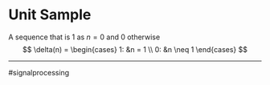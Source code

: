 # Unit Sample
A sequence that is $1$ as $n=0$ and $0$ otherwise
$$
\delta(n) =
\begin{cases}
1: &n = 1 \\
0: &n \neq 1 
\end{cases}
$$




---
#signalprocessing
